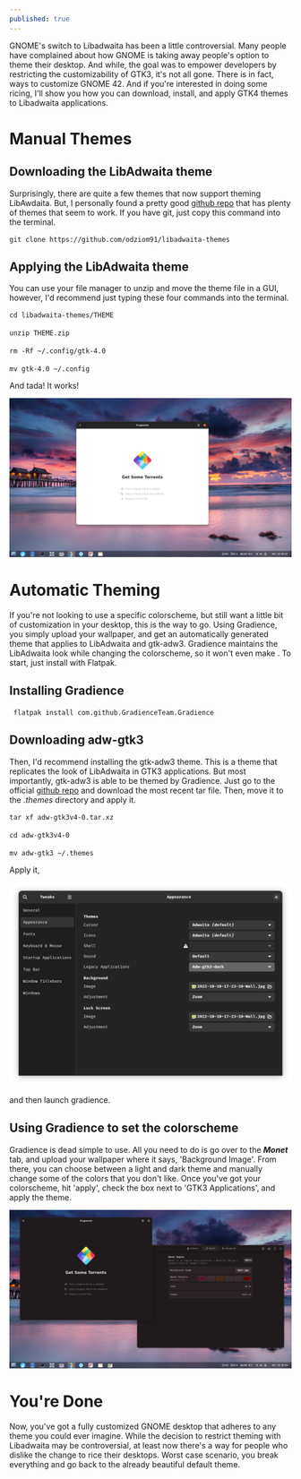 ```yaml
--- 
published: true
---
```


GNOME's switch to Libadwaita has been a little controversial. Many people have complained about how GNOME is taking away people's option to theme their desktop. And while, the goal was to empower developers by restricting the customizability of GTK3, it's not all gone. There is in fact, ways to customize GNOME 42. And if you're interested in doing some ricing, I'll show you how you can download, install, and apply GTK4 themes to Libadwaita applications.  

# Manual Themes 

## Downloading the LibAdwaita theme 

Surprisingly, there are quite a few themes that now support theming LibAwdaita. But, I personally found a pretty good [github repo](https://github.com/odziom91/libadwaita-themes) that has plenty of themes that seem to work. If you have git, just copy this command into the terminal. 

	git clone https://github.com/odziom91/libadwaita-themes

## Applying the LibAdwaita theme 

You can use your file manager to unzip and move the theme file in a GUI, however, I'd recommend just typing these four commands into the terminal. 

	cd libadwaita-themes/THEME

	unzip THEME.zip

	rm -Rf ~/.config/gtk-4.0

	mv gtk-4.0 ~/.config

And tada! It works! 

![IMG1](/images/ManualThemeWorks.png) 

# Automatic Theming 

If you're not looking to use a specific colorscheme, but still want a little bit of customization in your desktop, this is the way to go. Using Gradience, you simply upload your wallpaper, and get an automatically generated theme that applies to LibAdwaita and gtk-adw3. Gradience maintains the LibAdwaita look while changing the colorscheme, so it won't even make . To start, just install with Flatpak. 

## Installing Gradience 

	 flatpak install com.github.GradienceTeam.Gradience

## Downloading adw-gtk3

Then, I'd recommend installing the gtk-adw3 theme. This is a theme that replicates the look of LibAdwaita in GTK3 applications. But most importantly, gtk-adw3 is able to be themed by Gradience. Just go to the official [github repo](https://github.com/lassekongo83/adw-gtk3/releases/tag/v4.0) and download the most recent tar file. Then, move it to the *.themes* directory and apply it. 

	tar xf adw-gtk3v4-0.tar.xz
	
	cd adw-gtk3v4-0
	
	mv adw-gtk3 ~/.themes
	
Apply it, 

![IMG2](/images/Tweaks.png) 

and then launch gradience.

## Using Gradience to set the colorscheme 

 Gradience is dead simple to use. All you need to do is go over to the ***Monet*** tab, and upload your wallpaper where it says, 'Background Image'. From there, you can choose between a light and dark theme and manually change some of the colors that you don't like. Once you've got your colorscheme, hit 'apply', check the box next to 'GTK3 Applications', and apply the theme. 
 
 ![IMG3](/images/GradienceWorks.png) 

# You're Done 
 
 Now, you've got a fully customized GNOME desktop that adheres to any theme you could ever imagine. While the decision to restrict theming with Libadwaita may be controversial, at least now there's a way for people who dislike the change to rice their desktops. Worst case scenario, you break everything and go back to the already beautiful default theme. 
